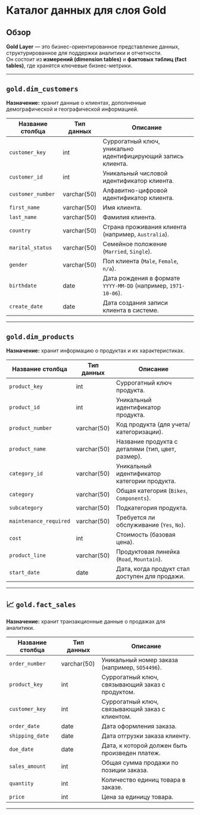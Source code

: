 #  Каталог данных для слоя Gold

##  Обзор

**Gold Layer** — это бизнес-ориентированное представление данных, структурированное для поддержки аналитики и отчетности.  
Он состоит из **измерений (dimension tables)** и **фактовых таблиц (fact tables)**, где хранятся ключевые бизнес-метрики.  

---

##  `gold.dim_customers`

**Назначение:** хранит данные о клиентах, дополненные демографической и географической информацией.  

|  Название столбца   |  Тип данных   |  Описание   |
|---------------------|---------------|-------------|
| `customer_key`      | int           | Суррогатный ключ, уникально идентифицирующий запись клиента. |
| `customer_id`       | int           | Уникальный числовой идентификатор клиента. |
| `customer_number`   | varchar(50)   | Алфавитно-цифровой идентификатор клиента. |
| `first_name`        | varchar(50)   | Имя клиента. |
| `last_name`         | varchar(50)   | Фамилия клиента. |
| `country`           | varchar(50)   | Страна проживания клиента (например, `Australia`). |
| `marital_status`    | varchar(50)   | Семейное положение (`Married`, `Single`). |
| `gender`            | varchar(50)   | Пол клиента (`Male`, `Female`, `n/a`). |
| `birthdate`         | date          | Дата рождения в формате `YYYY-MM-DD` (например, `1971-10-06`). |
| `create_date`       | date          | Дата создания записи клиента в системе. |

---

##  `gold.dim_products`

**Назначение:** хранит информацию о продуктах и их характеристиках.  

|    Название столбца    |   Тип данных  |    Описание |
|------------------------|---------------|-------------|
| `product_key`          | int           | Суррогатный ключ продукта. |
| `product_id`           | int           | Уникальный идентификатор продукта. |
| `product_number`       | varchar(50)   | Код продукта (для учета/категоризации). |
| `product_name`         | varchar(50)   | Название продукта с деталями (тип, цвет, размер). |
| `category_id`          | varchar(50)   | Уникальный идентификатор категории продукта. |
| `category`             | varchar(50)   | Общая категория (`Bikes`, `Components`). |
| `subcategory`          | varchar(50)   | Подкатегория продукта. |
| `maintenance_required` | varchar(50)   | Требуется ли обслуживание (`Yes`, `No`). |
| `cost`                 | int           | Стоимость (базовая цена). |
| `product_line`         | varchar(50)   | Продуктовая линейка (`Road`, `Mountain`). |
| `start_date`           | date          | Дата, когда продукт стал доступен для продажи. |

---

## 📈 `gold.fact_sales`

**Назначение:** хранит транзакционные данные о продажах для аналитики.  

|    Название столбца |   Тип данных  |    Описание |
|---------------------|---------------|-------------|
| `order_number`      | varchar(50)   | Уникальный номер заказа (например, `SO54496`). |
| `product_key`       | int           | Суррогатный ключ, связывающий заказ с продуктом. |
| `customer_key`      | int           | Суррогатный ключ, связывающий заказ с клиентом. |
| `order_date`        | date          | Дата оформления заказа. |
| `shipping_date`     | date          | Дата отгрузки заказа клиенту. |
| `due_date`          | date          | Дата, к которой должен быть произведен платеж. |
| `sales_amount`      | int           | Общая сумма продажи по позиции заказа. |
| `quantity`          | int           | Количество единиц товара в заказе. |
| `price`             | int           | Цена за единицу товара. |

---


